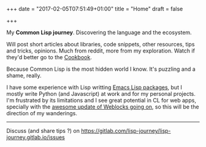 +++
date = "2017-02-05T07:51:49+01:00"
title = "Home"
draft = false

+++

My **Common Lisp journey**. Discovering the language and the ecosystem.

Will post short articles about libraries, code snippets, other
resources, tips and tricks, opinions. Much from reddit, more from my
exploration. Watch if they'd better go to the
[Cookbook](https://github.com/LispCookbook/cl-cookbook).

Because Common Lisp is the most hidden world I know. It's puzzling and
a shame, really.

I have some experience with Lisp writting [Emacs Lisp packages](https://gitlab.com/emacs-stuff/), but I
mostly write Python (and Javascript) at work and for my personal
projects. I'm frustrated by its limitations and I see great potential
in CL for web apps, specially with the [awesome update of Weblocks going on](https://github.com/40ants/weblocks/blob/reblocks/docs/source/quickstart.rst), so this will be the direction of my wanderings.

---

Discuss (and share tips ?) on
https://gitlab.com/lisp-journey/lisp-journey.gitlab.io/issues
